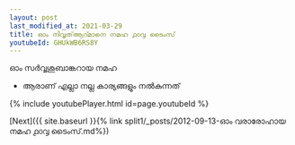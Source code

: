 ```yaml
---
layout: post
last_modified_at: 2021-03-29
title: ഓം നിവൃത്ആറ്മാനെ നമഹ ൧൦൮ ടൈംസ്
youtubeId: GHUkWB6RS8Y
---
```

 
 
 ഓം സർവ്വശുബാങ്കറായ നമഹ 
 
 -  ആരാണ് എല്ലാ നല്ല കാര്യങ്ങളും നൽകുന്നത് 
 
  
 
  
 
 
 
 
 
 


{% include youtubePlayer.html id=page.youtubeId %}
 
[Next]({{ site.baseurl }}{% link  split1/_posts/2012-09-13-ഓം വരാരോഹായ നമഹ ൧൦൮ ടൈംസ്.md%})
 
